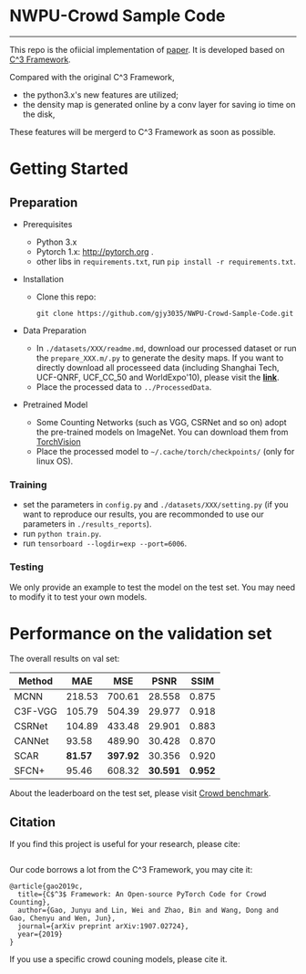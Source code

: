 # NWPU-Crowd Sample Code



---

This repo is the ofiicial implementation of [paper](). It is developed based on [C^3 Framework](). 

Compared with the original C^3 Framework, 
- the python3.x's new features are utilized;
- the density map is generated online by a conv layer for saving io time on the disk, 

These features will be mergerd to C^3 Framework as soon as possible.


# Getting Started

## Preparation
- Prerequisites
  - Python 3.x
  - Pytorch 1.x: http://pytorch.org .
  - other libs in ```requirements.txt```, run ```pip install -r requirements.txt```.

- Installation
  - Clone this repo:
    ```
    git clone https://github.com/gjy3035/NWPU-Crowd-Sample-Code.git
    ```
    
- Data Preparation
  - In ```./datasets/XXX/readme.md```, download our processed dataset or run the ```prepare_XXX.m/.py``` to generate the desity maps. If you want to directly download all processeed data (including Shanghai Tech, UCF-QNRF, UCF_CC_50 and WorldExpo'10), please visit the [**link**](https://mailnwpueducn-my.sharepoint.com/:f:/g/personal/gjy3035_mail_nwpu_edu_cn/EkxvOVJBVuxPsu75YfYhv9UBKRFNP7WgLdxXFMSeHGhXjQ?e=IdyAzA).
  - Place the processed data to ```../ProcessedData```.

- Pretrained Model
  - Some Counting Networks (such as VGG, CSRNet and so on) adopt the pre-trained models on ImageNet. You can download them from [TorchVision](https://github.com/pytorch/vision/tree/master/torchvision/models)
  - Place the processed model to ```~/.cache/torch/checkpoints/``` (only for linux OS). 


### Training

- set the parameters in ```config.py``` and ```./datasets/XXX/setting.py``` (if you want to reproduce our results, you are recommonded to use our parameters in ```./results_reports```).
- run ```python train.py```.
- run ```tensorboard --logdir=exp --port=6006```.

### Testing

We only provide an example to test the model on the test set. You may need to modify it to test your own models.

# Performance on the validation set

The overall results on val set:

|   Method   |  MAE  |  MSE  |  PSNR  |  SSIM  | 
|------------|-------|-------|--------|--------|
| MCNN       | 218.53| 700.61| 28.558 |  0.875 |
| C3F-VGG    | 105.79| 504.39| 29.977 |  0.918 |
| CSRNet     | 104.89| 433.48| 29.901 |  0.883 |
| CANNet     |  93.58| 489.90| 30.428 |  0.870 |
| SCAR       |  **81.57**| **397.92**| 30.356 |  0.920 |
| SFCN+      |  95.46| 608.32| **30.591** | **0.952**|


About the leaderboard on the test set, please visit [Crowd benchmark](https://www.crowdbenchmark.com/crowdresult.html).  




## Citation
If you find this project is useful for your research, please cite:
```

```

Our code borrows a lot from the C^3 Framework, you may cite it:
```
@article{gao2019c,
  title={C$^3$ Framework: An Open-source PyTorch Code for Crowd Counting},
  author={Gao, Junyu and Lin, Wei and Zhao, Bin and Wang, Dong and Gao, Chenyu and Wen, Jun},
  journal={arXiv preprint arXiv:1907.02724},
  year={2019}
}
```
If you use a specific crowd couning models, please cite it. 
